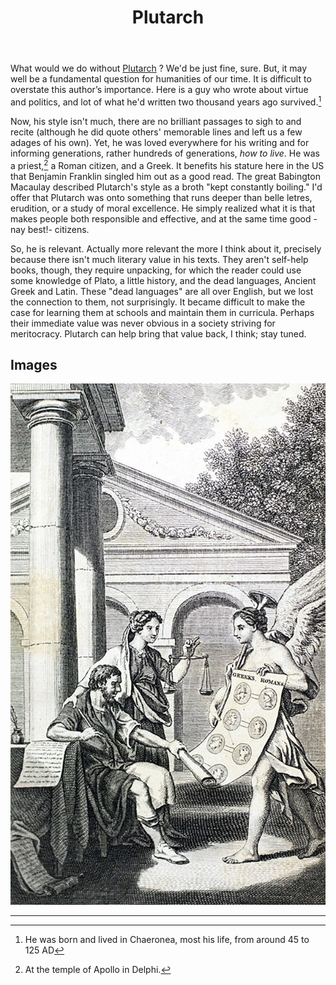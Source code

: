 ﻿---
title: Plutarch
---

What would we do without [Plutarch](<https://en.wikipedia.org/wiki/Plutarch>) ? We'd be just fine, sure. But, it may well be a fundamental question for humanities of our time. It is difficult to overstate this author’s importance. Here is a guy who wrote about virtue and politics, and lot of what he'd written two thousand years ago survived.[^2]

Now, his style isn't much, there are no brilliant passages to sigh to and recite (although he did quote others' memorable lines and left us a few adages of his own). Yet, he was loved everywhere for his writing and for informing generations, rather hundreds of generations, *how to live*. He was a priest,[^1] a Roman citizen, and a Greek. It benefits his stature here in the US that Benjamin Franklin singled him out as a good read. The great Babington Macaulay described Plutarch's style as a broth "kept constantly boiling." I'd offer that Plutarch was onto something that runs deeper than belle letres, erudition, or a study of moral excellence. He simply realized what it is that makes people both responsible and effective, and at the same time good -nay best!- citizens.

So, he is relevant. Actually more relevant the more I think about it, precisely because there isn't much literary value in his texts. They aren't self-help books, though, they require unpacking, for which the reader could use some knowledge of Plato, a little history, and the dead languages, Ancient Greek and Latin. These "dead languages" are all over English, but we lost the connection to them, not surprisingly. It became difficult to make the case for learning them at schools and maintain them in curricula. Perhaps their immediate value was never obvious in a society striving for meritocracy. Plutarch can help bring that value back, I think; stay tuned.

Images
------

![](<../images/plutarch-s-lives-plutarch-first-edition-1770.jpg>)


----

[^1]: At the temple of Apollo in Delphi.
[^2]: He was born and lived in Chaeronea, most his life, from around 45 to 125 AD

